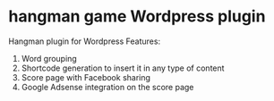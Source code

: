# hangman game Wordpress plugin
Hangman plugin for Wordpress
Features:
1. Word grouping
2. Shortcode generation to insert it in any type of content
3. Score page with Facebook sharing
4. Google Adsense integration on the score page
